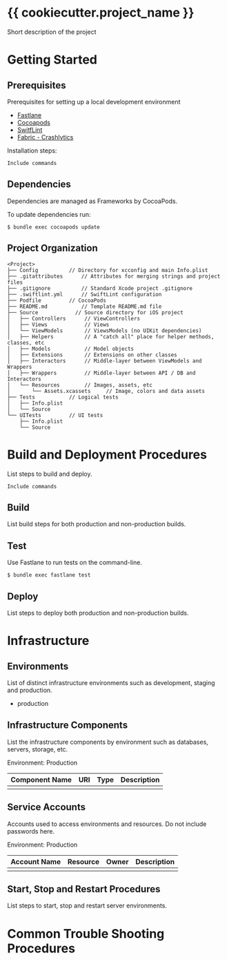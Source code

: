 # {{ cookiecutter.project_name }}

Short description of the project

# Getting Started

## Prerequisites

Prerequisites for setting up a local development environment 

- [Fastlane](https://fastlane.tools)
- [Cocoapods](https://cocoapods.org)
- [SwitfLint](https://github.com/realm/SwiftLint)
- [Fabric - Crashlytics](https://crashlytics.com)

Installation steps:

```
Include commands 
```

## Dependencies

Dependencies are managed as Frameworks by CocoaPods.

To update dependencies run:

```
$ bundle exec cocoapods update
```

## Project Organization

```
<Project>
├── Config			// Directory for xcconfig and main Info.plist
├── .gitattributes		// Attributes for merging strings and project files 
├── .gitignore			// Standard Xcode project .gitignore
├── .swiftlint.yml 		// SwiftLint configuration
├── Podfile			// CocoaPods 
├── README.md			// Template README.md file
├── Source			  // Source directory for iOS project
│   ├── Controllers	     // ViewControllers
│   ├── Views			 // Views
│   └── ViewModels		 // ViewsModels (no UIKit dependencies)
│   ├── Helpers			 // A "catch all" place for helper methods, classes, etc
│   ├── Models			 // Model objects
│   ├── Extensions		 // Extensions on other classes
│   ├── Interactors		 // Middle-layer between ViewModels and Wrappers
│   ├── Wrappers		 // Middle-layer between API / DB and Interactors
│   └── Resources		 // Images, assets, etc
│       └── Assets.xcassets		// Image, colors and data assets
├── Tests			// Logical tests
│   ├── Info.plist
│   └── Source
└── UITests			// UI tests
    ├── Info.plist
    └── Source

```

# Build and Deployment Procedures

List steps to build and deploy.

```
Include commands 
```

## Build

List build steps for both production and non-production builds.

## Test

Use Fastlane to run tests on the command-line.

```
$ bundle exec fastlane test
```

## Deploy 

List steps to deploy both production and non-production builds.

# Infrastructure

## Environments

List of distinct infrastructure environments such as development, staging and production.

- production

## Infrastructure Components

List the infrastructure components by environment such as databases, servers, storage, etc.

Environment: Production

| Component Name | URI | Type | Description |
|---|---|---|---|
| | | | |

## Service Accounts

Accounts used to access environments and resources. Do not include passwords here.

Environment: Production

| Account Name | Resource | Owner | Description |
|---|---|---|---|
| | | | |

## Start, Stop and Restart Procedures

List steps to start, stop and restart server environments.

# Common Trouble Shooting Procedures
